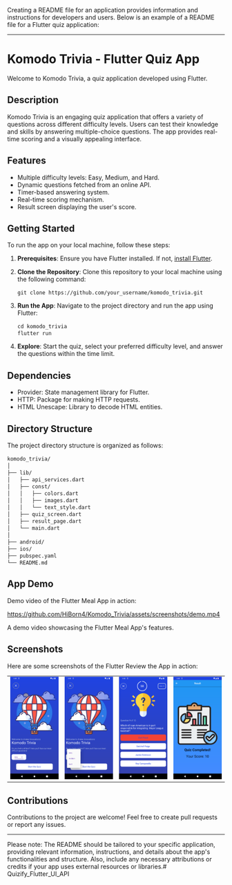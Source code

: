 Creating a README file for an application provides information and instructions for developers and users. Below is an example of a README file for a Flutter quiz application:

---

# Komodo Trivia - Flutter Quiz App

Welcome to Komodo Trivia, a quiz application developed using Flutter.

## Description

Komodo Trivia is an engaging quiz application that offers a variety of questions across different difficulty levels. Users can test their knowledge and skills by answering multiple-choice questions. The app provides real-time scoring and a visually appealing interface.

## Features

- Multiple difficulty levels: Easy, Medium, and Hard.
- Dynamic questions fetched from an online API.
- Timer-based answering system.
- Real-time scoring mechanism.
- Result screen displaying the user's score.

## Getting Started

To run the app on your local machine, follow these steps:

1. **Prerequisites**: Ensure you have Flutter installed. If not, [install Flutter](https://flutter.dev/docs/get-started/install).

2. **Clone the Repository**: Clone this repository to your local machine using the following command:

   ```
   git clone https://github.com/your_username/komodo_trivia.git
   ```

3. **Run the App**: Navigate to the project directory and run the app using Flutter:

   ```
   cd komodo_trivia
   flutter run
   ```

4. **Explore**: Start the quiz, select your preferred difficulty level, and answer the questions within the time limit.

## Dependencies

- Provider: State management library for Flutter.
- HTTP: Package for making HTTP requests.
- HTML Unescape: Library to decode HTML entities.

## Directory Structure

The project directory structure is organized as follows:

```
komodo_trivia/
│
├── lib/
│   ├── api_services.dart
│   ├── const/
│   │   ├── colors.dart
│   │   ├── images.dart
│   │   └── text_style.dart
│   ├── quiz_screen.dart
│   ├── result_page.dart
│   └── main.dart
│
├── android/
├── ios/
├── pubspec.yaml
└── README.md
```

## App Demo

Demo video of the Flutter Meal App in action:

https://github.com/HiBorn4/Komodo_Trivia/assets/screenshots/demo.mp4

A demo video showcasing the Flutter Meal App's features.

## Screenshots

<p>Here are some screenshots of the Flutter Review the App in action:</p>

<p align="center">
  <table>
    <tr>
      <td style="padding-right: 20">
        <img src="assets/screenshots/home.png" alt="App Screenshot 1" width="480">
      </td>
      <td>
        <img src="assets/screenshots/difficulty.png" alt="App Screenshot 2" width="480">
      </td>
      <td>
        <img src="assets/screenshots/question.png" alt="App Screenshot 2" width="480">
      </td>
      <td>
        <img src="assets/screenshots/result.png" alt="App Screenshot 2" width="480">
      </td>
    </tr>
  </table>
</p>

## Contributions

Contributions to the project are welcome! Feel free to create pull requests or report any issues.

---

Please note: The README should be tailored to your specific application, providing relevant information, instructions, and details about the app's functionalities and structure. Also, include any necessary attributions or credits if your app uses external resources or libraries.# Quizify_Flutter_UI_API
